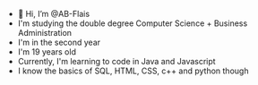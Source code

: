 - 👋 Hi, I’m @AB-Flais
- I'm studying the double degree Computer Science + Business Administration
- I'm in the second year
- I'm 19 years old
- Currently, I'm learning to code in Java and Javascript
- I know the basics of SQL, HTML, CSS, c++ and python though
